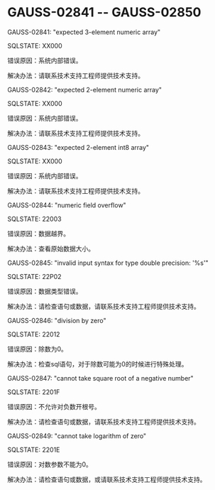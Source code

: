 # GAUSS-02841 -- GAUSS-02850

GAUSS-02841: "expected 3-element numeric array"

SQLSTATE: XX000

错误原因：系统内部错误。

解决办法：请联系技术支持工程师提供技术支持。

GAUSS-02842: "expected 2-element numeric array"

SQLSTATE: XX000

错误原因：系统内部错误。

解决办法：请联系技术支持工程师提供技术支持。

GAUSS-02843: "expected 2-element int8 array"

SQLSTATE: XX000

错误原因：系统内部错误。

解决办法：请联系技术支持工程师提供技术支持。

GAUSS-02844: "numeric field overflow"

SQLSTATE: 22003

错误原因：数据越界。

解决办法：查看原始数据大小。

GAUSS-02845: "invalid input syntax for type double precision: '%s'"

SQLSTATE: 22P02

错误原因：数据类型错误。

解决办法：请检查语句或数据，请联系技术支持工程师提供技术支持。

GAUSS-02846: "division by zero"

SQLSTATE: 22012

错误原因：除数为0。

解决办法：检查sql语句，对于除数可能为0的时候进行特殊处理。

GAUSS-02847: "cannot take square root of a negative number"

SQLSTATE: 2201F

错误原因：不允许对负数开根号。

解决办法：请检查语句或数据，请联系技术支持工程师提供技术支持。

GAUSS-02849: "cannot take logarithm of zero"

SQLSTATE: 2201E

错误原因：对数参数不能为0。

解决办法：请检查语句或数据，或请联系技术支持工程师提供技术支持。

